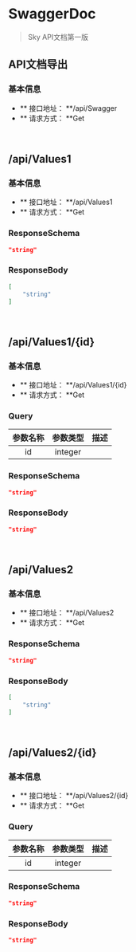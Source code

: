 # SwaggerDoc
> Sky API文档第一版
## API文档导出
### 基本信息
- ** 接口地址： **/api/Swagger
- ** 请求方式： **Get
<br/>

## /api/Values1
### 基本信息
- ** 接口地址： **/api/Values1
- ** 请求方式： **Get
### ResponseSchema
```json
"string"
```

### ResponseBody
```json
[
    "string"
]
```

<br/>

## /api/Values1/{id}
### 基本信息
- ** 接口地址： **/api/Values1/{id}
- ** 请求方式： **Get
### Query
|参数名称|参数类型|描述|
|:----:|:----:|:----:|
|id|integer||

### ResponseSchema
```json
"string"
```

### ResponseBody
```json
"string"
```

<br/>

## /api/Values2
### 基本信息
- ** 接口地址： **/api/Values2
- ** 请求方式： **Get
### ResponseSchema
```json
"string"
```

### ResponseBody
```json
[
    "string"
]
```

<br/>

## /api/Values2/{id}
### 基本信息
- ** 接口地址： **/api/Values2/{id}
- ** 请求方式： **Get
### Query
|参数名称|参数类型|描述|
|:----:|:----:|:----:|
|id|integer||

### ResponseSchema
```json
"string"
```

### ResponseBody
```json
"string"
```

<br/>


